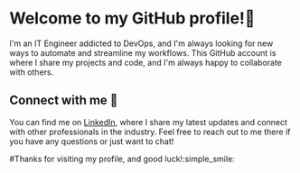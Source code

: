 # Welcome to my GitHub profile!:wave:

I'm an IT Engineer addicted to DevOps, and I'm always looking for new ways to automate and streamline my workflows. This GitHub account is where I share my projects and code, and I'm always happy to collaborate with others.

## Connect with me :email:

You can find me on [LinkedIn](https://www.linkedin.com/in/vvmarchenko), where I share my latest updates and connect with other professionals in the industry. Feel free to reach out to me there if you have any questions or just want to chat!

#Thanks for visiting my profile, and good luck!:simple_smile:
